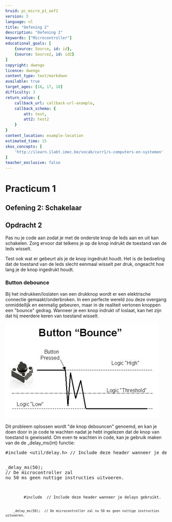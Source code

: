 ```yaml
---
hruid: pc_micro_p1_oef2
version: 3
language: nl
title: "Oefening 2"
description: "Oefening 2"
keywords: ["Microcontroller"]
educational_goals: [
    {source: Source, id: id}, 
    {source: Source2, id: id2}
]
copyright: dwengo
licence: dwengo
content_type: text/markdown
available: true
target_ages: [16, 17, 18]
difficulty: 3
return_value: {
    callback_url: callback-url-example,
    callback_schema: {
        att: test,
        att2: test2
    }
}
content_location: example-location
estimated_time: 15
skos_concepts: [
    'http://ilearn.ilabt.imec.be/vocab/curr1/s-computers-en-systemen'
]
teacher_exclusive: false
---
```

# Practicum 1

## Oefening 2: Schakelaar

<div class="dwengo-content assignment">
    <h2 class="title">Opdracht 2</h2>
    <div class="content">
        <p>
            Pas nu je code aan zodat je met de onderste knop de leds aan en uit kan schakelen. Zorg ervoor dat telkens je op de knop indrukt de toestand van de leds wisselt.
        </p>
        <p>
            Test ook wat er gebeurt als je de knop ingedrukt houdt. Het is de bedoeling dat de toestand van de leds slecht eenmaal wisselt per druk, ongeacht hoe lang je de knop ingedrukt houdt.
        </p>
    </div>
</div>

### Button debounce

Bij het indrukken/loslaten van een drukknop wordt er een elektrische connectie gemaakt/onderbroken. In een perfecte wereld zou deze overgang onmiddellijk en eenmalig gebeuren, maar in de realiteit vertonen knoppen een "bounce" gedrag. Wanneer je een knop indrukt of loslaat, kan het zijn dat hij meerdere keren van toestand wisselt.

![](embed/debounce.jpg "button debounce")

Dit probleem oplossen wordt "de knop debouncen" genoemd, en kan je doen door in je code te wachten nadat je hebt ingelezen dat de knop van toestand is gewisseld. Om even te wachten in code, kan je gebruik maken van de de _delay_ms(int) functie:

<div class="highlight highlight-source-c">
<pre>#<span class="pl-k">include</span> <span class="pl-s"><span class="pl-pds">&lt;</span>util/delay.h<span class="pl-pds">&gt;</span></span> <span class="pl-c"><span class="pl-c">//</span> Include deze header wanneer je delays gebruikt.</span>

<span class="pl-en">_delay_ms</span>(<span class="pl-c1">50</span>);  <span class="pl-c"><span class="pl-c">//</span> De microcontroller zal nu 50 ms geen nuttige instructies uitvoeren.</span></pre>
</div>

<div class="dwengo-content dwengo-code-simulator">
    <pre>
<code class="language-cpp" data-filename="filename.cpp">
        #include <util/delay.h> // Include deze header wanneer je delays gebruikt.

        _delay_ms(50);  // De microcontroller zal nu 50 ms geen nuttige instructies uitvoeren.
</code>
    </pre>
</div>
